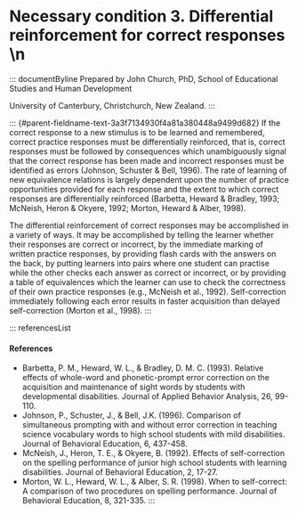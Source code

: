 # Necessary condition 3. Differential reinforcement for correct responses \n

::: documentByline
Prepared by John Church, PhD, School of Educational Studies and Human
Development

University of Canterbury, Christchurch, New Zealand.
:::

::: {#parent-fieldname-text-3a3f7134930f4a81a380448a9499d682}
If the correct response to a new stimulus is to be learned and
remembered, correct practice responses must be differentially
reinforced, that is, correct responses must be followed by consequences
which unambiguously signal that the correct response has been made and
incorrect responses must be identified as errors (Johnson, Schuster &
Bell, 1996). The rate of learning of new equivalence relations is
largely dependent upon the number of practice opportunities provided for
each response and the extent to which correct responses are
differentially reinforced (Barbetta, Heward & Bradley, 1993; McNeish,
Heron & Okyere, 1992; Morton, Heward & Alber, 1998).

The differential reinforcement of correct responses may be accomplished
in a variety of ways. It may be accomplished by telling the learner
whether their responses are correct or incorrect, by the immediate
marking of written practice responses, by providing flash cards with the
answers on the back, by putting learners into pairs where one student
can practise while the other checks each answer as correct or incorrect,
or by providing a table of equivalences which the learner can use to
check the correctness of their own practice responses (e.g., McNeish et
al., 1992). Self-correction immediately following each error results in
faster acquisition than delayed self-correction (Morton et al., 1998).
:::

::: referencesList
#### References

-   Barbetta, P. M., Heward, W. L., & Bradley, D. M. C. (1993). Relative
    effects of whole-word and phonetic-prompt error correction on the
    acquisition and maintenance of sight words by students with
    developmental disabilities. Journal of Applied Behavior Analysis,
    26, 99-110.
-   Johnson, P., Schuster, J., & Bell, J.K. (1996). Comparison of
    simultaneous prompting with and without error correction in teaching
    science vocabulary words to high school students with mild
    disabilities. Journal of Behavioral Education, 6, 437-458.
-   McNeish, J., Heron, T. E., & Okyere, B. (1992). Effects of
    self-correction on the spelling performance of junior high school
    students with learning disabilities. Journal of Behavioral
    Education, 2, 17-27.
-   Morton, W. L., Heward, W. L., & Alber, S. R. (1998). When to
    self-correct: A comparison of two procedures on spelling
    performance. Journal of Behavioral Education, 8, 321-335.
:::
